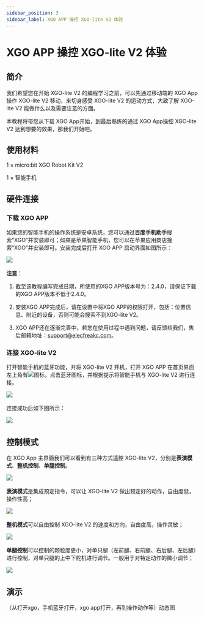 ```yaml
---
sidebar_position: 3
sidebar_label: XGO APP 操控 XGO-lite V2 体验
---
```


# XGO APP 操控 XGO-lite V2 体验

## 简介

我们希望您在开始 XGO-lite V2 的编程学习之前，可以先通过移动端的 XGO App 操作 XGO-lite V2 移动，来切身感受 XGO-lite V2 的运动方式，大致了解 XGO-lite V2 能做什么以及需要注意的方面。

本教程将带您从下载 XGO App开始，到最后熟练的通过 XGO App操控 XGO-lite V2 达到想要的效果，那我们开始吧。

## 使用材料

1 × micro:bit XGO Robot Kit V2

1 × 智能手机

## 硬件连接

### 下载 XGO APP

如果您的智能手机的操作系统是安卓系统，您可以通过**百度手机助手**搜索“XGO”并安装即可；如果是苹果智能手机，您可以在苹果应用商店搜索“XGO”并安装即可。安装完成后打开 XGO APP 启动界面如图所示：

![](.\..\images\microbit-xgo-lite-v2-app-1.png)

**注意**：

1. 截至该教程编写完成日期，所使用的XGO APP版本号为：2.4.0，请保证下载的XGO APP版本不低于2.4.0。

2. 安装XGO APP完成后，请在设置中将XGO APP的权限打开，包括：位置信息、附近的设备，否则可能会搜索不到XGO-lite V2。
3. XGO APP还在逐渐完善中，若您在使用过程中遇到问题，请反馈给我们，售后邮箱地址：support@elecfreakc.com。

### 连接 XGO-lite V2

打开智能手机的蓝牙功能，并将 XGO-lite V2 开机，打开 XGO APP 在首页界面左上角有![](.\..\images\microbit-xgo-lite-v2-app-2.png)图标，点击蓝牙图标，并根据提示将智能手机与 XGO-lite V2 进行连接。

![](.\..\images\microbit-xgo-lite-v2-app-6.png)

连接成功后如下图所示：

![](.\..\images\microbit-xgo-lite-v2-app-4.png)

## 控制模式

在 XGO App 主界面我们可以看到有三种方式遥控 XGO-lite V2，分别是**表演模式**、**整机控制**、**单腿控制**。

![](.\..\images\microbit-xgo-lite-v2-app-10.png)



**表演模式**是集成预定指令，可以让 XGO-lite V2 做出预定好的动作，自由度低，操作性高；

![](.\..\images\microbit-xgo-lite-v2-app-8.png)



**整机模式**可以自由控制 XGO-lite V2 的速度和方向，自由度高，操作灵敏；

![](.\..\images\microbit-xgo-lite-v2-app-9.png)



**单腿控制**可以控制的颗粒度更小，对单只腿（左前腿、右前腿、右后腿、左后腿）进行控制，对单只腿的上中下舵机进行调节。一般用于对特定动作的微小调节；

![](.\..\images\microbit-xgo-lite-v2-app-11.png)

## 演示

（从打开xgo，手机蓝牙打开，xgo app打开，再到操作动作等）动态图
